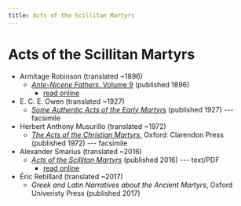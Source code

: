 ```yaml
---
title: Acts of the Scillitan Martyrs
---
```


# Acts of the Scillitan Martyrs

* Armitage Robinson (translated ~1896)
  * [*Ante-Nicene Fathers*, Volume 9](anf.html) (published 1896)
    * [read online](http://www.ccel.org/ccel/schaff/anf09/anf09.xiv.ii.html)
* E. C. E. Owen (translated ~1927)
  * [*Some Authentic Acts of the Early Martyrs*](someauthenticactsoftheearlymartyrs.html) (published 1927) --- facsimile
* Herbert Anthony Musurillo (translated ~1972)
  * [*The Acts of the Christian Martyrs*](https://www.scribd.com/document/249295097/Musurillo-Acts-of-the-Christian-Martyrs), Oxford: Clarendon Press (published 1972) --- facsimile
* Alexander Smarius (translated ~2016)
  * [*Acts of the Scillitan Martyrs*](actsofthescillitanmartyrs_smariustranslation.pdf) (published 2016) --- text/PDF
    * [read online](https://www.livius.org/sources/content/acts-of-the-scillitan-martyrs/translation/)
* Éric Rebillard (translated ~2017)
  * *Greek and Latin Narratives about the Ancient Martyrs*, Oxford Univeristy Press (published 2017)
